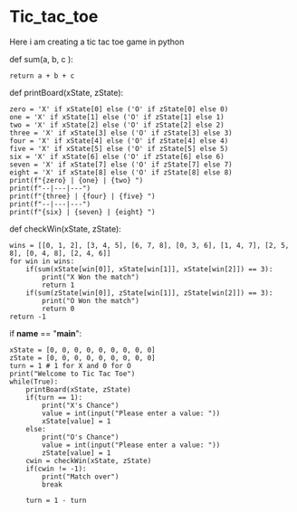 # Tic_tac_toe
Here i am creating a tic tac toe game in python

def sum(a, b, c ):
   
    return a + b + c

def printBoard(xState, zState):
    
    zero = 'X' if xState[0] else ('O' if zState[0] else 0)
    one = 'X' if xState[1] else ('O' if zState[1] else 1)
    two = 'X' if xState[2] else ('O' if zState[2] else 2)
    three = 'X' if xState[3] else ('O' if zState[3] else 3)
    four = 'X' if xState[4] else ('O' if zState[4] else 4)
    five = 'X' if xState[5] else ('O' if zState[5] else 5)
    six = 'X' if xState[6] else ('O' if zState[6] else 6)
    seven = 'X' if xState[7] else ('O' if zState[7] else 7)
    eight = 'X' if xState[8] else ('O' if zState[8] else 8)
    print(f"{zero} | {one} | {two} ")
    print(f"--|---|---")
    print(f"{three} | {four} | {five} ")
    print(f"--|---|---")
    print(f"{six} | {seven} | {eight} ") 

def checkWin(xState, zState):
    
    wins = [[0, 1, 2], [3, 4, 5], [6, 7, 8], [0, 3, 6], [1, 4, 7], [2, 5, 8], [0, 4, 8], [2, 4, 6]]
    for win in wins:
        if(sum(xState[win[0]], xState[win[1]], xState[win[2]]) == 3):
            print("X Won the match")
            return 1
        if(sum(zState[win[0]], zState[win[1]], zState[win[2]]) == 3):
            print("O Won the match")
            return 0
    return -1
    
if __name__ == "__main__":
    
    xState = [0, 0, 0, 0, 0, 0, 0, 0, 0]
    zState = [0, 0, 0, 0, 0, 0, 0, 0, 0]
    turn = 1 # 1 for X and 0 for O
    print("Welcome to Tic Tac Toe")
    while(True):
        printBoard(xState, zState)
        if(turn == 1):
            print("X's Chance")
            value = int(input("Please enter a value: "))
            xState[value] = 1
        else:
            print("O's Chance")
            value = int(input("Please enter a value: "))
            zState[value] = 1
        cwin = checkWin(xState, zState)
        if(cwin != -1):
            print("Match over")
            break
        
        turn = 1 - turn
